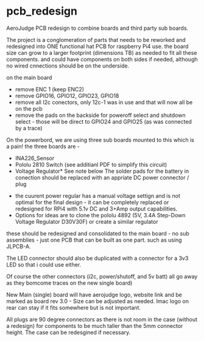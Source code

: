 # pcb_redesign

AeroJudge PCB redesign to combine boards and third party sub boards.

The project is a conglomeration of parts that needs to be reworked and redesigned into ONE functional hat PCB for raspberry Pi4 use. 
the board size can grow to a larger footprint (dimensions TB) as needed to fit all these components. and could have components on both sides if needed, although no wired cnnections should be on the underside. 

on the main board 
- remove ENC 1 (keep ENC2)
- remove GPIO16, GPIO12, GPIO23, GPIO18
- remove all I2c conectors, only 12c-1 was in use and that will now all be on the pcb
- remove the pads on the backside for poweroff select and shutdown select - those will be direct to GPIO24 and GPIO25 (as was connected by a trace)


On the powerbord, we are using three sub boards mounted to this which is a pain!
the three boards are - 
  - INA226_Sensor
  - Pololu 2810 Switch (see additianl PDF to simplify this circuit)
  - Voltage Regulator* See note below
The solder pads for the battery in conection should be replaced with an appriate DC power connector / plug

* the cuurent power regular has a manual voltage settign and is not optimal for the final design - it can be completely replaced or redesigned for RPi4 with 5.1v DC and 3+Amp output capabilities.
* Options for ideas are to clone the pololu 4892 (5V, 3.4A Step-Down Voltage Regulator D30V30F) or create a similar regulator

these should be redesigned and consolidated to the main board - no sub assemblies - just one PCB that can be built as one part. such as using JLPCB-A.

The LED connector should also be duplicated with a connector for a 3v3 LED so that i could use either. 

Of course the other connectors (i2c, power/shutoff, and 5v batt) all go away as they bomcome traces on the new single board)


New Main (single) board will have aerojudge logo, website link and be marked as board rev 3.0 - Size can be adjusted as needed. 
Imac logo on rear can stay if it fits somewhere but is not important. 

All plugs are 90 degree connectors as there is not room in the case (without a redesign) for components to be much taller than the 5mm connector height. The case can be redesgined if necessary. 
